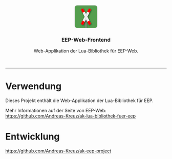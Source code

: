 <p align="center">
  <img src="assets/img/eep-web-logo-shadow-72.png" alt="" width=72 height=72>
  <h3 align="center">EEP-Web-Frontend</h3>
  <p align="center">
    Web-Applikation der Lua-Bibliothek für EEP-Web.
  </p>
</p>
<br>
<hr>

# Verwendung

Dieses Projekt enthält die Web-Applikation der Lua-Bibliothek für EEP.

Mehr Informationen auf der Seite von EEP-Web:
https://github.com/Andreas-Kreuz/ak-lua-bibliothek-fuer-eep

# Entwicklung

https://github.com/Andreas-Kreuz/ak-eep-project
